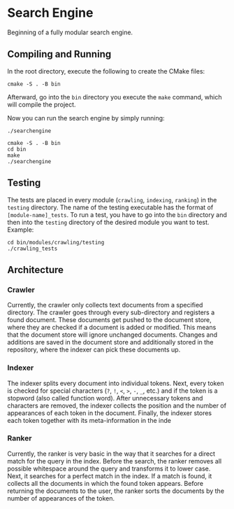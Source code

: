 # Search Engine

Beginning of a fully modular search engine.

## Compiling and Running

In the root directory, execute the following to create the CMake files:

`cmake -S . -B bin`

Afterward, go into the `bin` directory you execute the `make` command, which will compile the project.

Now you can run the search engine by simply running:

`./searchengine`

```
cmake -S . -B bin
cd bin
make
./searchengine
```

## Testing
The tests are placed in every module (`crawling`, `indexing`, `ranking`) in the `testing` directory. The name of the testing executable has the format of `[module-name]_tests`.
To run a test, you have to go into the `bin` directory and then into the `testing` directory of the desired module you want to test.
Example:
```
cd bin/modules/crawling/testing
./crawling_tests
```

## Architecture
### Crawler
Currently, the crawler only collects text documents from a specified directory. The crawler goes through every sub-directory and registers a found document. These documents get pushed to the document store, where they are checked if a document is added or modified. This means that the document store will ignore unchanged documents. Changes and additions are saved in the document store and additionally stored in the repository, where the indexer can pick these documents up.

### Indexer
The indexer splits every document into individual tokens. Next, every token is checked for special characters (`?`, `!`, `<`, `>`, `-`, `_`, etc.) and if the token is a stopword (also called function word). After unnecessary tokens and characters are removed, the indexer collects the position and the number of appearances of each token in the document. Finally, the indexer stores each token together with its meta-information in the inde

### Ranker
Currently, the ranker is very basic in the way that it searches for a direct match for the query in the index. Before the search, the ranker removes all possible whitespace around the query and transforms it to lower case. Next, it searches for a perfect match in the index. If a match is found, it collects all the documents in which the found token appears. Before returning the documents to the user, the ranker sorts the documents by the number of appearances of the token.